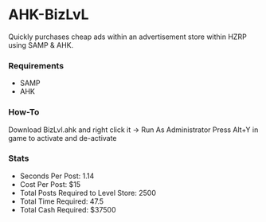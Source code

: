 # AHK-BizLvL

Quickly purchases cheap ads within an advertisement store within HZRP using SAMP & AHK.

### Requirements

- SAMP
- AHK

### How-To
Download BizLvl.ahk and right click it -> Run As Administrator
Press Alt+Y in game to activate and de-activate

### Stats
- Seconds Per Post: 1.14
- Cost Per Post: $15
- Total Posts Required to Level Store: 2500
- Total Time Required: 47.5
- Total Cash Required: $37500
